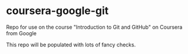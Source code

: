 # coursera-google-git
Repo for use on the course "Introduction to Git and GitHub" on Coursera from Google

This repo will be populated with lots of fancy checks.
